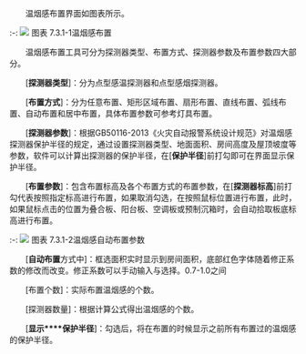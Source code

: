 

&emsp;&emsp;温烟感布置界面如图表所示。


:-: ![](images/406.png)
图表 7.3.1-1温烟感布置

&emsp;&emsp;温烟感布置工具可分为探测器类型、布置方式、探测器参数及布置参数四大部分。

&emsp;&emsp;\[**探测器类型**\]：分为点型感温探测器和点型感烟探测器。

&emsp;&emsp;\[**布置方式**\]：分为任意布置、矩形区域布置、扇形布置、直线布置、弧线布置、自动布置和居中布置，具体布置参数可参考灯具布置。

&emsp;&emsp;\[**探测器参数**\]：根据GB50116\-2013《火灾自动报警系统设计规范》对温烟感探测器保护半径的规定，通过设置探测器类型、地面面积、房间高度及屋顶坡度等参数，软件可以计算出探测器的保护半径，在\[**保护半径**\]前打勾即可在界面显示保护半径。

&emsp;&emsp;\[**布置参数**\]：包含布置标高及各个布置方式的布置参数，在\[**探测器标高**\]前打勾代表按照指定标高进行布置，如果取消勾选，在按照鼠标位置进行布置，此时，如果鼠标点击的位置为叠合板、阳台板、空调板或预制沉箱时，会自动拾取板底标高进行布置。

:-: ![](images/407.png)
图表 7.3.1-2温烟感自动布置参数

&emsp;&emsp;\[**自动布置**方式中\]：框选面积实时显示到房间面积，底部红色字体随着修正系数的修改而改变。修正系数可以手动输入与选择。0.7-1.0之间

&emsp;&emsp;\[布置个数\]：实际布置温烟感的个数。

&emsp;&emsp;\[探测器数量\]：根据计算公式得出温烟感的个数。

&emsp;&emsp;\[**显示****保护半径**\]：勾选后，将在布置的时候显示之前所有布置过的温烟感的保护半径。